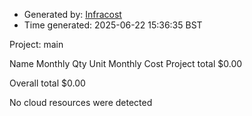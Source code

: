 - Generated by: [Infracost](https://infracost.io)
- Time generated: 2025-06-22 15:36:35 BST

Project: main

Name Monthly Qty Unit Monthly Cost Project total $0.00

Overall total $0.00

No cloud resources were detected